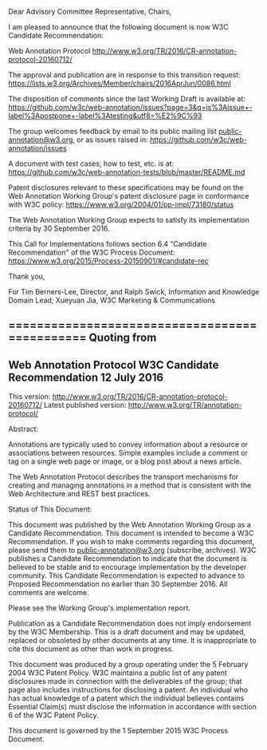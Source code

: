 Dear Advisory Committee Representative,
Chairs,

I am pleased to announce that the following document is now W3C Candidate Recommendation:

Web Annotation Protocol
http://www.w3.org/TR/2016/CR-annotation-protocol-20160712/

The approval and publication are in response to this transition request:
https://lists.w3.org/Archives/Member/chairs/2016AprJun/0086.html

The disposition of comments since the last Working Draft is available at:
https://github.com/w3c/web-annotation/issues?page=3&q=is%3Aissue+-label%3Apostpone+-label%3Atesting&utf8=%E2%9C%93

The group welcomes feedback by email to its public mailing list <public-annotation@w3.org>, or as issues raised in:
https://github.com/w3c/web-annotation/issues

A document with test cases, how to test, etc. is at:
https://github.com/w3c/web-annotation-tests/blob/master/README.md

Patent disclosures relevant to these specifications may be found on the Web Annotation Working Group's patent disclosure page in conformance with W3C policy:
https://www.w3.org/2004/01/pp-impl/73180/status

The Web Annotation Working Group expects to satisfy its implementation criteria by 30 September 2016.

This Call for Implementations follows section 6.4 “Candidate Recommendation" of the W3C Process Document:
https://www.w3.org/2015/Process-20150901/#candidate-rec

Thank you,

For Tim Berners-Lee, Director, and
Ralph Swick, Information and Knowledge Domain Lead;
Xueyuan Jia, W3C Marketing & Communications

==============================================
Quoting from
-----------------------------------------------------------------
Web Annotation Protocol
W3C Candidate Recommendation 12 July 2016
-----------------------------------------------------------------

This version:
           http://www.w3.org/TR/2016/CR-annotation-protocol-20160712/
Latest published version:
           http://www.w3.org/TR/annotation-protocol/

Abstract:

Annotations are typically used to convey information about a resource or associations between resources. Simple examples include a comment or tag on a single web page or image, or a blog post about a news article.

The Web Annotation Protocol describes the transport mechanisms for creating and managing annotations in a method that is consistent with the Web Architecture and REST best practices.

Status of This Document:

This document was published by the Web Annotation Working Group as a Candidate Recommendation. This document is intended to become a W3C Recommendation. If you wish to make comments regarding this document, please send them to public-annotation@w3.org (subscribe, archives). W3C publishes a Candidate Recommendation to indicate that the document is believed to be stable and to encourage implementation by the developer community. This Candidate Recommendation is expected to advance to Proposed Recommendation no earlier than 30 September 2016. All comments are welcome.

Please see the Working Group's implementation report.

Publication as a Candidate Recommendation does not imply endorsement by the W3C Membership. This is a draft document and may be updated, replaced or obsoleted by other documents at any time. It is inappropriate to cite this document as other than work in progress.

This document was produced by a group operating under the 5 February 2004 W3C Patent Policy. W3C maintains a public list of any patent disclosures made in connection with the deliverables of the group; that page also includes instructions for disclosing a patent. An individual who has actual knowledge of a patent which the individual believes contains Essential Claim(s) must disclose the information in accordance with section 6 of the W3C Patent Policy.

This document is governed by the 1 September 2015 W3C Process Document.
